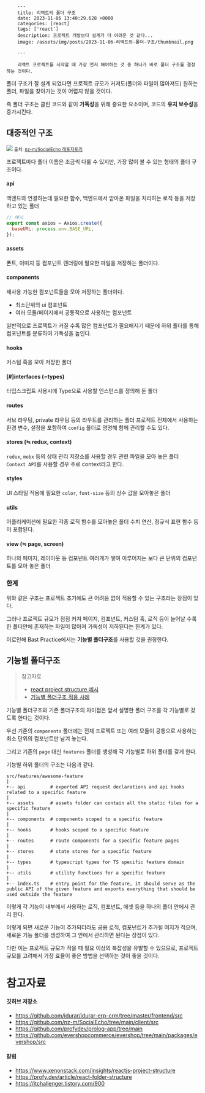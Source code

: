 

        ---
        title: 리액트의 폴더 구조 
        date: 2023-11-06 13:40:29.628 +0000
        categories: [react]
        tags: ['react']
        description: 프로젝트 개발보다 설계가 더 어려운 것 같다...
        image: /assets/img/posts/2023-11-06-리액트의-폴더-구조/thumbnail.png
        
        ---

        리액트 프로젝트를 시작할 때 가장 먼저 해야하는 것 중 하나가 바로 폴더 구조를 결정하는 것이다.

폴더 구조가 잘 설계 되었다면 프로젝트 규모가 커져도(폴더와 파일이 많아져도) 원하는 폴더, 파일을 찾아가는 것이 어렵지 않을 것이다.

즉 폴더 구조는 클린 코드와 같이 **가독성**을 위해 중요한 요소이며, 코드의 **유지 보수성**을 증가시킨다.

## 대중적인 구조

![](/assets/img/posts/2023-11-06-리액트의-폴더-구조/img0.png)
<small>출처: [nz-m/SocialEcho 레포지토리](https://github.com/nz-m/SocialEcho/tree/main/client/src)</small>

프로젝트마다 폴더 이름은 조금씩 다룰 수 있지만, 가장 많이 볼 수 있는 형태의 폴더 구조이다.

#### api
백엔드와 연결하는데 필요한 함수, 백엔드에서 받아온 파일을 처리하는 로직 등을 저장하고 있는 폴더

```javascript
// 예시
export const axios = Axios.create({
  baseURL: process.env.BASE_URL,
});
```

#### assets
폰트, 이미지 등 컴포넌트 렌더링에 필요한 파일을 저장하는 폴더이다.

#### components
재사용 가능한 컴포넌트들을 모아 저장하는 폴더이다.
- 최소단위의 ui 컴포넌트
- 여러 모듈/페이지에서 공통적으로 사용하는 컴포넌트

일반적으로 프로젝트가 커질 수록 많은 컴포넌트가 필요해지기 때문에 하위 폴더를 통해 컴포넌트를 분류하여 가독성을 높인다.

#### hooks
커스텀 훅을 모아 저장한 폴더

#### [#]interfaces (=types)
타입스크립트 사용시에 Type으로 사용할 인스턴스를 정의해 둔 폴더

#### routes
서브 라우팅, private 라우팅 등의 라우트를 관리하는 폴더
프로젝트 전체에서 사용하는 환경 변수, 설정을 포함하여 `config` 폴더로 명명해 함께 관리할 수도 있다.

#### stores (≒ redux, context)
`redux`, `mobx` 등의 상태 관리 저장소를 사용할 경우 관련 파일을 모아 놓은 폴더
`Context API`를 사용할 경우 주로 context라고 한다.

#### styles
UI 스타일 적용에 필요한 `color`, `font-size` 등의 상수 값을 모아놓은 폴더

#### utils
어플리케이션에 필요한 각종 로직 함수를 모아놓은 폴더
수치 연산, 정규식 표현 함수 등이 포함된다.

#### view (≒ page, screen)
하나의 페이지, 레이아웃 등 컴포넌트 여러개가 쌓여 이루어지는 보다 큰 단위의 컴포넌트를 모아 놓은 폴더

### 한계
위와 같은 구조는 프로젝트 초기에도 큰 어려움 없이 적용할 수 있는 구조라는 장점이 있다.

그러나 프로젝트 규모가 점점 커져 페이지, 컴포넌트, 커스텀 훅, 로직 등이 늘어날 수록 한 폴더안에 존재하는 파일이 많아져 가독성이 저하된다는 한계가 있다.

이로인해 Bast Practice에서는 **기능별 폴더구조**를 사용할 것을 권장한다.

## 기능별 폴더구조

> 참고자료 
> - [react project structure 예시](https://github.com/alan2207/bulletproof-react/blob/master/docs/project-structure.md)
> - [기능별 폴더구조 적용 사례](https://github.com/profydev/prolog-app/tree/main)

기능별 폴더구조와 기존 폴더구조의 차이점은 앞서 설명한 폴더 구조를 각 기능별로 갖도록 한다는 것이다.


우선 기존의 `components` 폴더에는 전체 프로젝트 또는 여러 모듈이 공통으로 사용하는 최소 단위의 컴포넌트만 남겨 놓는다.

그리고 기존의 `page` 대신 `features` 폴더를 생성해 각 기능별로 하위 폴더를 갖게 한다.

기능별 하위 폴더의 구조는 다음과 같다.

```
src/features/awesome-feature
|
+-- api         # exported API request declarations and api hooks related to a specific feature
|
+-- assets      # assets folder can contain all the static files for a specific feature
|
+-- components  # components scoped to a specific feature
|
+-- hooks       # hooks scoped to a specific feature
|
+-- routes      # route components for a specific feature pages
|
+-- stores      # state stores for a specific feature
|
+-- types       # typescript types for TS specific feature domain
|
+-- utils       # utility functions for a specific feature
|
+-- index.ts    # entry point for the feature, it should serve as the public API of the given feature and exports everything that should be used outside the feature

```

이렇게 각 기능이 내부에서 사용하는 로직, 컴포넌트, 에셋 등을 하나의 폴더 안에서 관리 한다.

이렇게 되면 새로운 기능이 추가되더라도 공용 로직, 컴포넌트가 추가될 여지가 적으며, 새로운 기능 폴더를 생성하여 그 안에서 관리하면 된다는 장점이 있다.

다만 이는 프로젝트 규모가 작을 때 필요 이상의 복잡성을 유발할 수 있으므로, 프로젝트 규모를 고려해서 가장 효율이 좋은 방법을 선택하는 것이 좋을 것이다.

# 참고자료

#### 깃허브 저장소
- https://github.com/idurar/idurar-erp-crm/tree/master/frontend/src
- https://github.com/nz-m/SocialEcho/tree/main/client/src
- https://github.com/profydev/prolog-app/tree/main
- https://github.com/evershopcommerce/evershop/tree/main/packages/evershop/src

#### 칼럼
- https://www.xenonstack.com/insights/reactjs-project-structure
- https://profy.dev/article/react-folder-structure
- https://itchallenger.tistory.com/900

        
